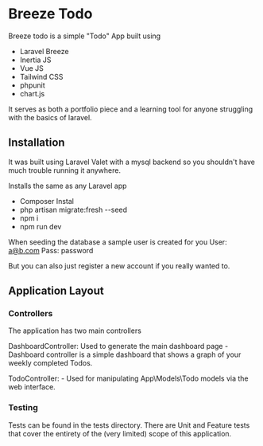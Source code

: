 # Breeze Todo

Breeze todo is a simple "Todo" App built using

- Laravel Breeze
- Inertia JS
- Vue JS
- Tailwind CSS
- phpunit 
- chart.js 
 
 It serves as both a portfolio piece and a learning tool for anyone struggling with the basics of laravel. 

## Installation
It was built using Laravel Valet with a mysql backend so you shouldn't have much trouble running it anywhere.

Installs the same as any Laravel app 
- Composer Instal
- php artisan migrate:fresh --seed
- npm i 
- npm run dev

When seeding the database a sample user is created for you 
User: a@b.com
Pass: password

But you can also just register a new account if you really wanted to. 


## Application Layout 

### Controllers
The application has two main controllers 

DashboardController: Used to generate the main dashboard page
    - Dashboard controller is a simple dashboard that shows a graph of your weekly completed Todos. 

TodoController: 
    - Used for manipulating App\Models\Todo models via the web interface. 
    
### Testing 
Tests can be found in the tests directory. There are Unit and Feature tests that cover the entirety of the (very limited)
scope of this application.     

